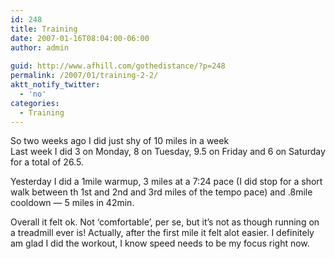```yaml
---
id: 248
title: Training
date: 2007-01-16T08:04:00-06:00
author: admin
  
guid: http://www.afhill.com/gothedistance/?p=248
permalink: /2007/01/training-2-2/
aktt_notify_twitter:
  - 'no'
categories:
  - Training
---
```

So two weeks ago I did just shy of 10 miles in a week  
Last week I did 3 on Monday, 8 on Tuesday, 9.5 on Friday and 6 on Saturday for a total of 26.5.

Yesterday I did a 1mile warmup, 3 miles at a 7:24 pace (I did stop for a short walk between th 1st and 2nd and 3rd miles of the tempo pace) and .8mile cooldown &#8212; 5 miles in 42min. 

Overall it felt ok. Not &#8216;comfortable&#8217;, per se, but it&#8217;s not as though running on a treadmill ever is! Actually, after the first mile it felt alot easier. I definitely am glad I did the workout, I know speed needs to be my focus right now.